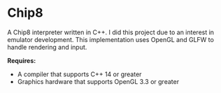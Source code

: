 # Chip8
A Chip8 interpreter written in C++. I did this project due to an interest in emulator development. 
This implementation uses OpenGL and GLFW to handle rendering and input. 

**Requires:**
- A compiler that supports C++ 14 or greater
- Graphics hardware that supports OpenGL 3.3 or greater
